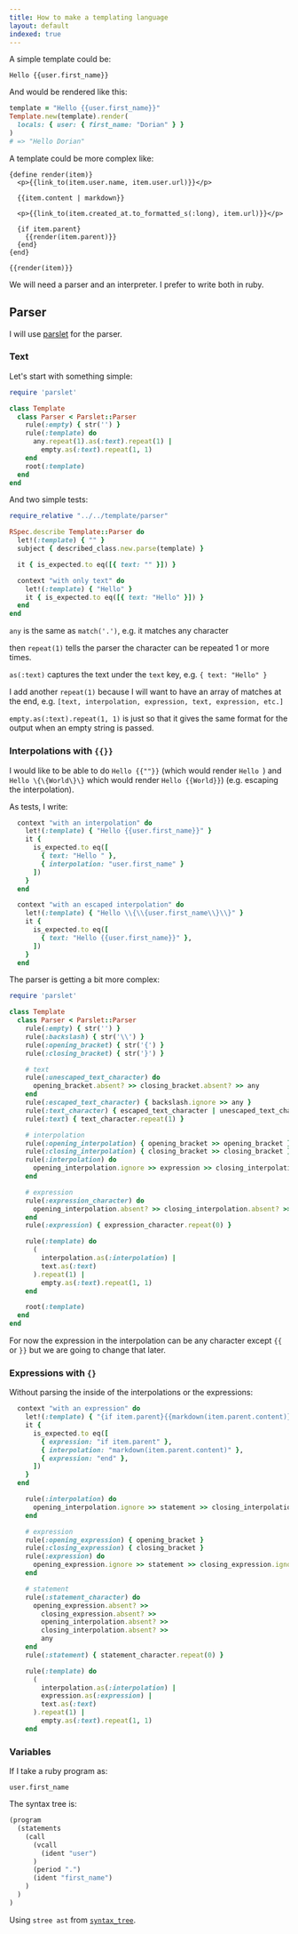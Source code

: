 ```yaml
---
title: How to make a templating language
layout: default
indexed: true
---
```


A simple template could be:

```
Hello {{user.first_name}}
```

And would be rendered like this:

```ruby
template = "Hello {{user.first_name}}"
Template.new(template).render(
  locals: { user: { first_name: "Dorian" } }
)
# => "Hello Dorian"
```

A template could be more complex like:

```
{define render(item)}
  <p>{{link_to(item.user.name, item.user.url)}}</p>
  
  {{item.content | markdown}}
  
  <p>{{link_to(item.created_at.to_formatted_s(:long), item.url)}}</p>
  
  {if item.parent}
    {{render(item.parent)}}
  {end}
{end}

{{render(item)}}
```

We will need a parser and an interpreter. I prefer to write both in ruby.

## Parser

I will use [parslet](https://github.com/kschiess/parslet) for the parser.

### Text

Let's start with something simple:

```ruby
require 'parslet'

class Template
  class Parser < Parslet::Parser
    rule(:empty) { str('') }
    rule(:template) do
      any.repeat(1).as(:text).repeat(1) |
        empty.as(:text).repeat(1, 1)
    end
    root(:template)
  end
end
```

And two simple tests:

```ruby
require_relative "../../template/parser"

RSpec.describe Template::Parser do
  let!(:template) { "" }
  subject { described_class.new.parse(template) }

  it { is_expected.to eq([{ text: "" }]) }

  context "with only text" do
    let!(:template) { "Hello" }
    it { is_expected.to eq([{ text: "Hello" }]) }
  end
end
```

`any` is the same as `match('.')`, e.g. it matches any character

then `repeat(1)` tells the parser the character can be repeated 1 or more times.

`as(:text)` captures the text under the `text` key, e.g. `{ text: "Hello" }`

I add another `repeat(1)` because I will want to have an array of matches at the end, e.g. `[text, interpolation, expression, text, expression, etc.]`

`empty.as(:text).repeat(1, 1)` is just so that it gives the same format for the output when an empty string is passed.

### Interpolations with `{{}}`

I would like to be able to do `Hello {{""}}` (which would render `Hello `) and `Hello \{\{World\}\}` which would render `Hello {{World}}`) (e.g. escaping the interpolation).

As tests, I write:

```ruby
  context "with an interpolation" do
    let!(:template) { "Hello {{user.first_name}}" }
    it {
      is_expected.to eq([
        { text: "Hello " },
        { interpolation: "user.first_name" }
      ])
    }
  end

  context "with an escaped interpolation" do
    let!(:template) { "Hello \\{\\{user.first_name\\}\\}" }
    it {
      is_expected.to eq([
        { text: "Hello {{user.first_name}}" },
      ])
    }
  end
```

The parser is getting a bit more complex:

```ruby
require 'parslet'

class Template
  class Parser < Parslet::Parser
    rule(:empty) { str('') }
    rule(:backslash) { str('\\') }
    rule(:opening_bracket) { str('{') }
    rule(:closing_bracket) { str('}') }

    # text
    rule(:unescaped_text_character) do
      opening_bracket.absent? >> closing_bracket.absent? >> any
    end
    rule(:escaped_text_character) { backslash.ignore >> any }
    rule(:text_character) { escaped_text_character | unescaped_text_character }
    rule(:text) { text_character.repeat(1) }

    # interpolation
    rule(:opening_interpolation) { opening_bracket >> opening_bracket }
    rule(:closing_interpolation) { closing_bracket >> closing_bracket }
    rule(:interpolation) do
      opening_interpolation.ignore >> expression >> closing_interpolation.ignore
    end

    # expression
    rule(:expression_character) do
      opening_interpolation.absent? >> closing_interpolation.absent? >> any
    end
    rule(:expression) { expression_character.repeat(0) }

    rule(:template) do
      (
        interpolation.as(:interpolation) |
        text.as(:text)
      ).repeat(1) |
        empty.as(:text).repeat(1, 1)
    end

    root(:template)
  end
end
```

For now the expression in the interpolation can be any character except `{{` or `}}` but we are going to change that later.

### Expressions with `{}`

Without parsing the inside of the interpolations or the expressions:

```ruby
  context "with an expression" do
    let!(:template) { "{if item.parent}{{markdown(item.parent.content)}}{end}" }
    it {
      is_expected.to eq([
        { expression: "if item.parent" },
        { interpolation: "markdown(item.parent.content)" },
        { expression: "end" },
      ])
    }
  end
```

```ruby
    rule(:interpolation) do
      opening_interpolation.ignore >> statement >> closing_interpolation.ignore
    end

    # expression
    rule(:opening_expression) { opening_bracket }
    rule(:closing_expression) { closing_bracket }
    rule(:expression) do
      opening_expression.ignore >> statement >> closing_expression.ignore
    end

    # statement
    rule(:statement_character) do
      opening_expression.absent? >>
        closing_expression.absent? >>
        opening_interpolation.absent? >>
        closing_interpolation.absent? >>
        any
    end
    rule(:statement) { statement_character.repeat(0) }

    rule(:template) do
      (
        interpolation.as(:interpolation) |
        expression.as(:expression) |
        text.as(:text)
      ).repeat(1) |
        empty.as(:text).repeat(1, 1)
    end
```

### Variables

If I take a ruby program as:

```
user.first_name
```

The syntax tree is:

```lisp
(program
  (statements
    (call
      (vcall
        (ident "user")
      )
      (period ".")
      (ident "first_name")
    )
  )
)
```

Using `stree ast` from [`syntax_tree`](https://github.com/ruby-syntax-tree/syntax_tree).
